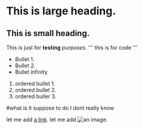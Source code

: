 # This is large heading.

## This is small heading.

This is just for **testing** *purposes*.
'''
this is for code
'''
- Bullet 1.
- Bullet 2.
- Bullet infinity.

1. ordered bullet 1.
2. ordered bullet 2.
3. ordered buller 3.

#what is it suppose to do I dont really know

let me add [a link](https://acloud.guru/learn/coding-for-cloud-101).
let me add ![an image](https://pngimage.net/wp-content/uploads/2018/06/interstellar-png-2.jpg).
